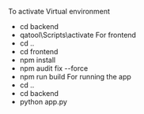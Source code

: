 To activate Virtual environment
- cd backend
- qatool\Scripts\activate
For frontend
- cd ..
- cd frontend
- npm install
- npm audit fix --force
- npm run build
For running the app
- cd ..
- cd backend
- python app.py